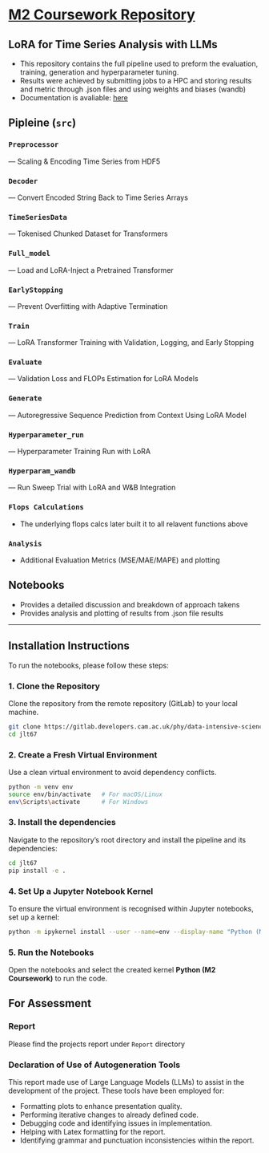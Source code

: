 # [M2 Coursework Repository](https://coursework-m2.readthedocs.io/en/latest/)
## LoRA for Time Series Analysis with LLMs

- This repository contains the full pipeline used to preform the evaluation, training, generation and hyperparameter tuning.
- Results were achieved by submitting jobs to a HPC and storing results and metric through .json files and using weights and biases (wandb)
- Documentation is avaliable: [here](https://coursework-m2.readthedocs.io/en/latest/)

## Pipleine (`src`)
### `Preprocessor` 
— Scaling & Encoding Time Series from HDF5
### `Decoder` 
— Convert Encoded String Back to Time Series Arrays
### `TimeSeriesData` 
— Tokenised Chunked Dataset for Transformers
### `Full_model` 
— Load and LoRA-Inject a Pretrained Transformer
### `EarlyStopping` 
— Prevent Overfitting with Adaptive Termination
### `Train` 
— LoRA Transformer Training with Validation, Logging, and Early Stopping
### `Evaluate` 
— Validation Loss and FLOPs Estimation for LoRA Models
### `Generate` 
— Autoregressive Sequence Prediction from Context Using LoRA Model
### `Hyperparameter_run` 
— Hyperparameter Training Run with LoRA
### `Hyperparam_wandb` 
— Run Sweep Trial with LoRA and W&B Integration
### `Flops Calculations` 
- The underlying flops calcs later built it to all relavent functions above
### `Analysis` 
- Additional Evaluation Metrics (MSE/MAE/MAPE) and plotting

## Notebooks
- Provides a detailed discussion and breakdown of approach takens
- Provides analysis and plotting of results from .json file results

---

## Installation Instructions

To run the notebooks, please follow these steps:

### 1. Clone the Repository

Clone the repository from the remote repository (GitLab) to your local machine.

```bash
git clone https://gitlab.developers.cam.ac.uk/phy/data-intensive-science-mphil/assessments/m2_coursework/jlt67.git
cd jlt67
```

### 2. Create a Fresh Virtual Environment
Use a clean virtual environment to avoid dependency conflicts.
```bash
python -m venv env
source env/bin/activate   # For macOS/Linux
env\Scripts\activate      # For Windows
```

### 3. Install the dependencies
Navigate to the repository’s root directory and install the pipeline and its dependencies:
```bash
cd jlt67
pip install -e .
```

### 4. Set Up a Jupyter Notebook Kernel
To ensure the virtual environment is recognised within Jupyter notebooks, set up a kernel:
```bash
python -m ipykernel install --user --name=env --display-name "Python (M2 Coursework)"
```

### 5. Run the Notebooks
Open the notebooks and select the created kernel **Python (M2 Coursework)** to run the code.


## For Assessment

### Report
Please find the projects report under `Report` directory

### Declaration of Use of Autogeneration Tools
This report made use of Large Language Models (LLMs) to assist in the development of the project.
These tools have been employed for:
- Formatting plots to enhance presentation quality.
- Performing iterative changes to already defined code.
- Debugging code and identifying issues in implementation.
- Helping with Latex formatting for the report.
- Identifying grammar and punctuation inconsistencies within the report.